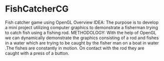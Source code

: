 # FishCatcherCG
Fish catcher game using OpenGL Overview IDEA: The purpose is to develop a mini project utilizing computer graphics to demonstrate a fisherman trying to catch fish using a fishing rod.  METHODOLOGY: With the help of OpenGL we can dynamically demonstrate the graphics consisting of a rod and fishes in a water which are trying to be caught by the fisher man on a boat in water .The fishes are constantly in motion. On contact with the rod they are caught with a press of a button.
